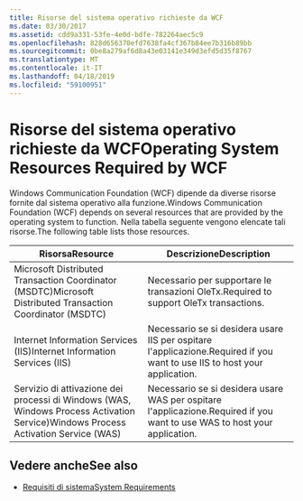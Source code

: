 ```yaml
---
title: Risorse del sistema operativo richieste da WCF
ms.date: 03/30/2017
ms.assetid: cdd9a331-53fe-4e0d-bdfe-782264aec5c9
ms.openlocfilehash: 828d656370efd7638fa4cf367b84ee7b316b89bb
ms.sourcegitcommit: 0be8a279af6d8a43e03141e349d3efd5d35f8767
ms.translationtype: MT
ms.contentlocale: it-IT
ms.lasthandoff: 04/18/2019
ms.locfileid: "59100951"
---
```

# <a name="operating-system-resources-required-by-wcf"></a><span data-ttu-id="4ae17-102">Risorse del sistema operativo richieste da WCF</span><span class="sxs-lookup"><span data-stu-id="4ae17-102">Operating System Resources Required by WCF</span></span>
<span data-ttu-id="4ae17-103">Windows Communication Foundation (WCF) dipende da diverse risorse fornite dal sistema operativo alla funzione.</span><span class="sxs-lookup"><span data-stu-id="4ae17-103">Windows Communication Foundation (WCF) depends on several resources that are provided by the operating system to function.</span></span> <span data-ttu-id="4ae17-104">Nella tabella seguente vengono elencate tali risorse.</span><span class="sxs-lookup"><span data-stu-id="4ae17-104">The following table lists those resources.</span></span>  
  
|<span data-ttu-id="4ae17-105">Risorsa</span><span class="sxs-lookup"><span data-stu-id="4ae17-105">Resource</span></span>|<span data-ttu-id="4ae17-106">Descrizione</span><span class="sxs-lookup"><span data-stu-id="4ae17-106">Description</span></span>|  
|--------------|-----------------|  
|<span data-ttu-id="4ae17-107">Microsoft Distributed Transaction Coordinator (MSDTC)</span><span class="sxs-lookup"><span data-stu-id="4ae17-107">Microsoft Distributed Transaction Coordinator (MSDTC)</span></span>|<span data-ttu-id="4ae17-108">Necessario per supportare le transazioni OleTx.</span><span class="sxs-lookup"><span data-stu-id="4ae17-108">Required to support OleTx transactions.</span></span>|  
|<span data-ttu-id="4ae17-109">Internet Information Services (IIS)</span><span class="sxs-lookup"><span data-stu-id="4ae17-109">Internet Information Services (IIS)</span></span>|<span data-ttu-id="4ae17-110">Necessario se si desidera usare IIS per ospitare l'applicazione.</span><span class="sxs-lookup"><span data-stu-id="4ae17-110">Required if you want to use IIS to host your application.</span></span>|  
|<span data-ttu-id="4ae17-111">Servizio di attivazione dei processi di Windows (WAS, Windows Process Activation Service)</span><span class="sxs-lookup"><span data-stu-id="4ae17-111">Windows Process Activation Service (WAS)</span></span>|<span data-ttu-id="4ae17-112">Necessario se si desidera usare WAS per ospitare l'applicazione.</span><span class="sxs-lookup"><span data-stu-id="4ae17-112">Required if you want to use WAS to host your application.</span></span>|  
  
## <a name="see-also"></a><span data-ttu-id="4ae17-113">Vedere anche</span><span class="sxs-lookup"><span data-stu-id="4ae17-113">See also</span></span>

- [<span data-ttu-id="4ae17-114">Requisiti di sistema</span><span class="sxs-lookup"><span data-stu-id="4ae17-114">System Requirements</span></span>](../../../docs/framework/wcf/wcf-system-requirements.md)
